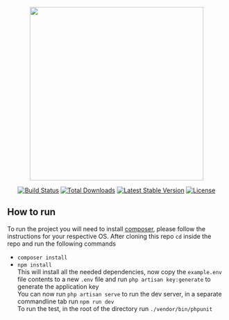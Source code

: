 <p align="center"><a href="https://laravel.com" target="_blank"><img src="https://raw.githubusercontent.com/laravel/art/master/logo-lockup/5%20SVG/2%20CMYK/1%20Full%20Color/laravel-logolockup-cmyk-red.svg" width="400"></a></p>

<p align="center">
<a href="https://travis-ci.org/laravel/framework"><img src="https://travis-ci.org/laravel/framework.svg" alt="Build Status"></a>
<a href="https://packagist.org/packages/laravel/framework"><img src="https://img.shields.io/packagist/dt/laravel/framework" alt="Total Downloads"></a>
<a href="https://packagist.org/packages/laravel/framework"><img src="https://img.shields.io/packagist/v/laravel/framework" alt="Latest Stable Version"></a>
<a href="https://packagist.org/packages/laravel/framework"><img src="https://img.shields.io/packagist/l/laravel/framework" alt="License"></a>
</p>

## How to run

To run the project you will need to install [composer](https://getcomposer.org/download/), please follow the instructions for your respective OS.
After cloning this repo `cd` inside the repo and run the following commands 
* `composer install`
* `npm install`\
This will install all the needed dependencies, now copy the `example.env` file contents to a new `.env` file and run `php artisan key:generate` to generate the application key \
You can now run `php artisan serve` to run the dev server, in a separate commandline tab run `npm run dev`\
To run the test, in the root of the directory run `./vendor/bin/phpunit`


